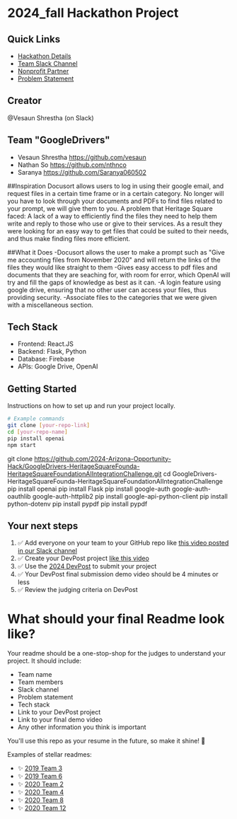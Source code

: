 
# 2024_fall Hackathon Project

## Quick Links
- [Hackathon Details](https://www.ohack.dev/hack/2024_fall)
- [Team Slack Channel](https://opportunity-hack.slack.com/app_redirect?channel=team_10_googledrivers)
- [Nonprofit Partner](https://ohack.dev/nonprofit/QFPGmii2GmDPYrv5tjHA)
- [Problem Statement](https://ohack.dev/project/Ti4BEIpXMsrPWvrE8WC8)

## Creator
@Vesaun Shrestha (on Slack)

## Team "GoogleDrivers"
- Vesaun Shrestha https://github.com/vesaun
- Nathan So https://github.com/nthnco
- Saranya https://github.com/Saranya060502
<!-- Add all team members -->

##Inspiration
Docusort allows users to log in using their google email, and request files in a certain time frame or in a certain category.
No longer will you have to look through your documents and PDFs to find files related to your prompt, we will give them to you.
A problem that Heritage Square faced: A lack of a way to efficiently find the files they need to help them write and reply to those who use or give to their services.
As a result they were looking for an easy way to get files that could be suited to their needs, and thus make finding files more efficient. 

##What it Does
-Docusort allows the user to make a prompt such as "Give me accounting files from November 2020" and will return the links of the files they would like straight to them
-Gives easy access to pdf files and documents that they are seaching for, with room for error, which OpenAI will try and fill the gaps of knowledge as best as it can.
-A login feature using google drive, ensuring that no other user can access your files, thus providing security.
-Associate files to the categories that we were given with a miscellaneous section.

## Tech Stack
- Frontend: React.JS
- Backend: Flask, Python
- Database: Firebase
- APIs: Google Drive, OpenAI
<!-- Add/modify as needed -->


## Getting Started
Instructions on how to set up and run your project locally.

```bash
# Example commands
git clone [your-repo-link]
cd [your-repo-name]
pip install openai 
npm start
```
git clone https://github.com/2024-Arizona-Opportunity-Hack/GoogleDrivers-HeritageSquareFounda-HeritageSquareFoundationAIIntegrationChallenge.git
cd GoogleDrivers-HeritageSquareFounda-HeritageSquareFoundationAIIntegrationChallenge
pip install openai
pip install Flask
pip install google-auth google-auth-oauthlib google-auth-httplib2
pip install google-api-python-client
pip install python-dotenv
pip install pypdf
pip install pypdf




## Your next steps
1. ✅ Add everyone on your team to your GitHub repo like [this video posted in our Slack channel](https://opportunity-hack.slack.com/archives/C1Q6YHXQU/p1605657678139600)
2. ✅ Create your DevPost project [like this video](https://youtu.be/vCa7QFFthfU?si=bzMQ91d8j3ZkOD03)
3. ✅ Use the [2024 DevPost](https://opportunity-hack-2024-arizona.devpost.com) to submit your project
4. ✅ Your DevPost final submission demo video should be 4 minutes or less
5. ✅ Review the judging criteria on DevPost

# What should your final Readme look like?
Your readme should be a one-stop-shop for the judges to understand your project. It should include:
- Team name
- Team members
- Slack channel
- Problem statement
- Tech stack
- Link to your DevPost project
- Link to your final demo video
- Any other information you think is important

You'll use this repo as your resume in the future, so make it shine! 🌟

Examples of stellar readmes:
- ✨ [2019 Team 3](https://github.com/2019-Arizona-Opportunity-Hack/Team-3)
- ✨ [2019 Team 6](https://github.com/2019-Arizona-Opportunity-Hack/Team-6)
- ✨ [2020 Team 2](https://github.com/2020-opportunity-hack/Team-02)
- ✨ [2020 Team 4](https://github.com/2020-opportunity-hack/Team-04)
- ✨ [2020 Team 8](https://github.com/2020-opportunity-hack/Team-08)
- ✨ [2020 Team 12](https://github.com/2020-opportunity-hack/Team-12)
